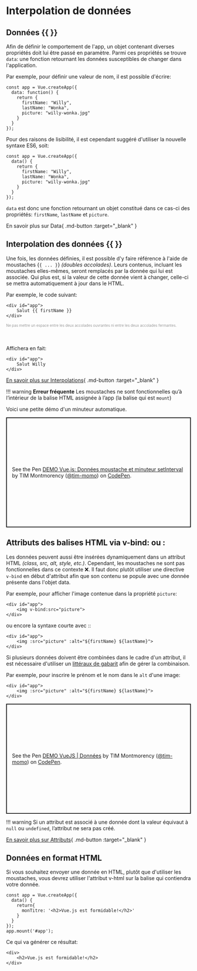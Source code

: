 # Interpolation de données

## Données {{ }}

Afin de définir le comportement de l'app, un objet contenant diverses propriétés doit lui être passé en paramètre. Parmi ces propriétés se trouve <code>data</code>: une fonction retournant les données susceptibles de changer dans l'application.


Par exemple, pour définir une valeur de nom, il est possible d'écrire:
```
const app = Vue.createApp({
  data: function() {
    return {
      firstName: "Willy",
      lastName: "Wonka",
      picture: "willy-wonka.jpg"
    }
  }
});
```




<p>Pour des raisons de lisibilité, il est cependant suggéré d'utiliser la nouvelle syntaxe ES6, soit:</p>

```
const app = Vue.createApp({
  data() {
    return {
      firstName: "Willy",
      lastName: "Wonka",
      picture: "willy-wonka.jpg"
    }
  }
});
```




<p><code>data</code> est donc une fonction retournant un objet constitué dans ce cas-ci des propriétés: <code>firstName</code>, <code>lastName</code> et <code>picture</code>.</p>


En savoir plus sur Data[](https://v3.vuejs.org/guide/data-methods.html#data-properties){ .md-button :target="_blank" }


## Interpolation des données {{ }}

Une fois, les données définies, il est possible d'y faire référence à l'aide de moustaches {<code>{ ... }</code>} <em>(doubles accolades)</em>. Leurs contenus, incluant les moustaches elles-mêmes, seront remplacés par la donnée qui lui est associée. Qui plus est, si la valeur de cette donnée vient à changer, celle-ci se mettra automatiquement à jour dans le HTML.

Par exemple, le code suivant:
```
<div id="app">
    Salut {{ firstName }}
</div>
```

<small style="color: #999; font-size: 70%;">Ne pas mettre un espace entre les deux accolades ouvrantes ni entre les deux accolades fermantes.</small>


<br><br>
Affichera en fait:
```
<div id="app">
    Salut Willy
</div>
```
[En savoir plus sur Interpolations](https://v3.vuejs.org/guide/template-syntax.html#interpolations){ .md-button :target="_blank" }

!!! warning
    <strong>Erreur fréquente</strong>
    Les moustaches ne sont fonctionnelles qu’à l’intérieur de la balise HTML assignée à&nbsp;l’app (la balise qui est <code>mount</code>)

   
<dots></dots>
<p>Voici une petite démo d'un minuteur automatique.</p>

<p class="codepen" data-height="600" data-theme-id="light" data-default-tab="html,result" data-slug-hash="bGXJeOp" data-pen-title="DEMO Vue.js: Données moustache et minuteur setInterval" data-user="tim-momo" style="height: 300px; box-sizing: border-box; display: flex; align-items: center; justify-content: center; border: 2px solid; margin: 1em 0; padding: 1em;">
  <span>See the Pen <a href="https://codepen.io/tim-momo/pen/bGXJeOp">
  DEMO Vue.js: Données moustache et minuteur setInterval</a> by TIM Montmorency (<a href="https://codepen.io/tim-momo">@tim-momo</a>)
  on <a href="https://codepen.io">CodePen</a>.</span>
</p>
<script async src="https://public.codepenassets.com/embed/index.js"></script>


## Attributs des balises HTML via v-bind:&nbsp;ou&nbsp;:

<p>Les données peuvent aussi être insérées dynamiquement dans un attribut HTML <em>(class, src, alt, style, etc.)</em>. Cependant, les moustaches ne sont pas fonctionnelles dans ce contexte ❌. Il faut donc plutôt utiliser une directive <code>v-bind</code> en début d'attribut afin que son contenu se popule avec une donnée présente dans l'objet data.
</p>

<p>Par exemple, pour afficher l'image contenue dans la propriété <code>picture</code>:</p>

```
<div id="app">
    <img v-bind:src="picture">
</div>
```



<p>ou encore la syntaxe courte avec <incode>:</incode>:</p>

```
<div id="app">
    <img :src="picture" :alt="${firstName} ${lastName}">
</div>
```



<p>Si plusieurs données doivent être combinées dans le cadre d'un attribut, il est nécessaire d'utiliser un <a target="_blank" rel="noopener noreferrer" href="https://smnarnold.com/cours/javascript/litteraux-de-gabarits">littéraux de gabarit</a> afin de gérer la combinaison. </p>

<p>Par exemple, pour inscrire le prénom et le nom dans le <code>alt</code> d'une image:</p>

```
<div id="app">
    <img :src="picture" :alt="${firstName} ${lastName}">
</div>
```

<p class="codepen" data-height="360" data-theme-id="light" data-default-tab="html,result" data-slug-hash="oNJKqxv" data-pen-title="DEMO VueJS | Données" data-user="tim-momo" style="height: 300px; box-sizing: border-box; display: flex; align-items: center; justify-content: center; border: 2px solid; margin: 1em 0; padding: 1em;">
  <span>See the Pen <a href="https://codepen.io/tim-momo/pen/oNJKqxv">
  DEMO VueJS | Données</a> by TIM Montmorency (<a href="https://codepen.io/tim-momo">@tim-momo</a>)
  on <a href="https://codepen.io">CodePen</a>.</span>
</p>
<script async src="https://public.codepenassets.com/embed/index.js"></script>


!!! warning
    Si un attribut est associé à une donnée dont la valeur équivaut à <code>null</code> ou <code>undefined</code>, l’attribut ne sera pas&nbsp;créé.


[En savoir plus sur Attributs](https://v3.vuejs.org/guide/template-syntax.html#attributes){ .md-button :target="_blank" }


## Données en format HTML
<p>Si vous souhaitez envoyer une donnée en HTML, plutôt que d'utiliser les moustaches, vous devrez utiliser l'attribut <incode>v-html</incode> sur la balise qui contiendra votre donnée.</p>

```
const app = Vue.createApp({
  data() {
    return{
      monTitre: '<h2>Vue.js est formidable!</h2>'
    }
  }
});
app.mount('#app');
```



<p>Ce qui va générer ce résultat:</p>


```
<div>
    <h2>Vue.js est formidable!</h2>
</div>
```
